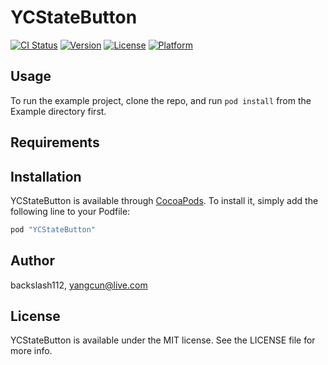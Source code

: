 # YCStateButton

[![CI Status](http://img.shields.io/travis/backslash112/YCStateButton.svg?style=flat)](https://travis-ci.org/backslash112/YCStateButton)
[![Version](https://img.shields.io/cocoapods/v/YCStateButton.svg?style=flat)](http://cocoapods.org/pods/YCStateButton)
[![License](https://img.shields.io/cocoapods/l/YCStateButton.svg?style=flat)](http://cocoapods.org/pods/YCStateButton)
[![Platform](https://img.shields.io/cocoapods/p/YCStateButton.svg?style=flat)](http://cocoapods.org/pods/YCStateButton)

## Usage

To run the example project, clone the repo, and run `pod install` from the Example directory first.

## Requirements

## Installation

YCStateButton is available through [CocoaPods](http://cocoapods.org). To install
it, simply add the following line to your Podfile:

```ruby
pod "YCStateButton"
```

## Author

backslash112, yangcun@live.com

## License

YCStateButton is available under the MIT license. See the LICENSE file for more info.
